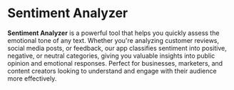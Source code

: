 # Sentiment Analyzer
**Sentiment Analyzer** is a powerful tool that helps you quickly assess the emotional tone of any text. Whether you're analyzing customer reviews, social media posts, or feedback, our app classifies sentiment into positive, negative, or neutral categories, giving you valuable insights into public opinion and emotional responses. Perfect for businesses, marketers, and content creators looking to understand and engage with their audience more effectively.
